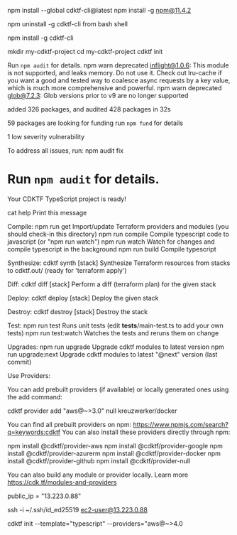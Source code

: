 npm install --global cdktf-cli@latest
 npm install -g npm@11.4.2
 
 npm uninstall -g cdktf-cli
 from bash shell
 
npm install -g cdktf-cli

mkdir my-cdktf-project
cd my-cdktf-project
cdktf init

Run `npm audit` for details.
npm warn deprecated inflight@1.0.6: This module is not supported, and leaks memory. Do not use it. Check out lru-cache if you want a good and tested way to coalesce async requests by a key value, which is much more 
comprehensive and powerful.
npm warn deprecated glob@7.2.3: Glob versions prior to v9 are no longer supported

added 326 packages, and audited 428 packages in 32s

59 packages are looking for funding
  run `npm fund` for details

1 low severity vulnerability

To address all issues, run:
  npm audit fix

Run `npm audit` for details.
========================================================================================================

  Your CDKTF TypeScript project is ready!

  cat help                Print this message

  Compile:
    npm run get           Import/update Terraform providers and modules (you should check-in this directory)
    npm run compile       Compile typescript code to javascript (or "npm run watch")
    npm run watch         Watch for changes and compile typescript in the background
    npm run build         Compile typescript

  Synthesize:
    cdktf synth [stack]   Synthesize Terraform resources from stacks to cdktf.out/ (ready for 'terraform apply')

  Diff:
    cdktf diff [stack]    Perform a diff (terraform plan) for the given stack

  Deploy:
    cdktf deploy [stack]  Deploy the given stack

  Destroy:
    cdktf destroy [stack] Destroy the stack

  Test:
    npm run test        Runs unit tests (edit __tests__/main-test.ts to add your own tests)
    npm run test:watch  Watches the tests and reruns them on change

  Upgrades:
    npm run upgrade        Upgrade cdktf modules to latest version
    npm run upgrade:next   Upgrade cdktf modules to latest "@next" version (last commit)

 Use Providers:

  You can add prebuilt providers (if available) or locally generated ones using the add command:

  cdktf provider add "aws@~>3.0" null kreuzwerker/docker

  You can find all prebuilt providers on npm: https://www.npmjs.com/search?q=keywords:cdktf
  You can also install these providers directly through npm:

  npm install @cdktf/provider-aws
  npm install @cdktf/provider-google
  npm install @cdktf/provider-azurerm
  npm install @cdktf/provider-docker
  npm install @cdktf/provider-github
  npm install @cdktf/provider-null

  You can also build any module or provider locally. Learn more https://cdk.tf/modules-and-providers
  
  public_ip = "13.223.0.88"
  
  ssh -i ~/.ssh/id_ed25519 ec2-user@13.223.0.88
  
  
  cdktf init --template="typescript" --providers="aws@~>4.0
       
